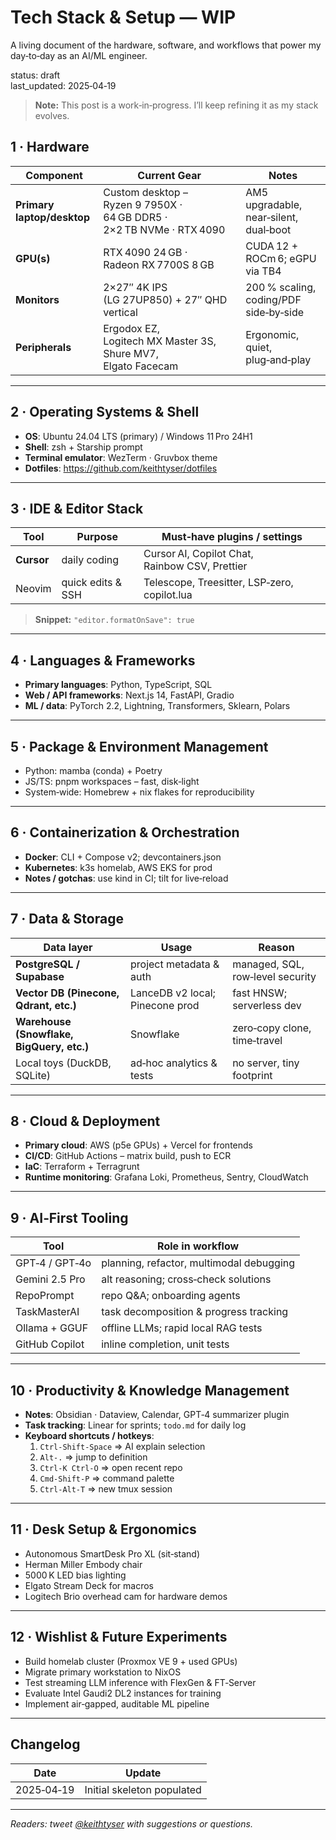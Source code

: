 # Tech Stack & Setup — WIP

A living document of the hardware, software, and workflows that power my day‑to‑day as an AI/ML engineer.

status: draft  
last_updated: 2025‑04‑19

> **Note:** This post is a work‑in‑progress. I’ll keep refining it as my stack evolves.

## 1 · Hardware

| Component | Current Gear | Notes |
|-----------|--------------|-------|
| **Primary laptop/desktop** | Custom desktop – Ryzen 9 7950X · 64 GB DDR5 · 2×2 TB NVMe · RTX 4090 | AM5 upgradable, near‑silent, dual‑boot |
| **GPU(s)** | RTX 4090 24 GB · Radeon RX 7700S 8 GB | CUDA 12 + ROCm 6; eGPU via TB4 |
| **Monitors** | 2×27″ 4K IPS (LG 27UP850) + 27″ QHD vertical | 200 % scaling, coding/PDF side‑by‑side |
| **Peripherals** | Ergodox EZ, Logitech MX Master 3S, Shure MV7, Elgato Facecam | Ergonomic, quiet, plug‑and‑play |

---

## 2 · Operating Systems & Shell

- **OS**: Ubuntu 24.04 LTS (primary) / Windows 11 Pro 24H1
- **Shell**: zsh + Starship prompt
- **Terminal emulator**: WezTerm · Gruvbox theme
- **Dotfiles**: <https://github.com/keithtyser/dotfiles>

---

## 3 · IDE & Editor Stack

| Tool | Purpose | Must‑have plugins / settings |
|------|---------|------------------------------|
| **Cursor** | daily coding | Cursor AI, Copilot Chat, Rainbow CSV, Prettier |
| Neovim | quick edits & SSH | Telescope, Treesitter, LSP‑zero, copilot.lua |

> **Snippet:** `"editor.formatOnSave": true`

---

## 4 · Languages & Frameworks

- **Primary languages**: Python, TypeScript, SQL
- **Web / API frameworks**: Next.js 14, FastAPI, Gradio
- **ML / data**: PyTorch 2.2, Lightning, Transformers, Sklearn, Polars

---

## 5 · Package & Environment Management

- Python: mamba (conda) + Poetry
- JS/TS: pnpm workspaces – fast, disk‑light
- System‑wide: Homebrew + nix flakes for reproducibility

---

## 6 · Containerization & Orchestration

- **Docker**: CLI + Compose v2; devcontainers.json
- **Kubernetes**: k3s homelab, AWS EKS for prod
- **Notes / gotchas**: use kind in CI; tilt for live‑reload

---

## 7 · Data & Storage

| Data layer | Usage | Reason |
|------------|-------|--------|
| **PostgreSQL / Supabase** | project metadata & auth | managed, SQL, row‑level security |
| **Vector DB (Pinecone, Qdrant, etc.)** | LanceDB v2 local; Pinecone prod | fast HNSW; serverless dev |
| **Warehouse (Snowflake, BigQuery, etc.)** | Snowflake | zero‑copy clone, time‑travel |
| Local toys (DuckDB, SQLite) | ad‑hoc analytics & tests | no server, tiny footprint |

---

## 8 · Cloud & Deployment

- **Primary cloud**: AWS (p5e GPUs) + Vercel for frontends
- **CI/CD**: GitHub Actions – matrix build, push to ECR
- **IaC**: Terraform + Terragrunt
- **Runtime monitoring**: Grafana Loki, Prometheus, Sentry, CloudWatch

---

## 9 · AI‑First Tooling

| Tool | Role in workflow |
|------|------------------|
| GPT‑4 / GPT‑4o | planning, refactor, multimodal debugging |
| Gemini 2.5 Pro | alt reasoning; cross‑check solutions |
| RepoPrompt | repo Q&A; onboarding agents |
| TaskMasterAI | task decomposition & progress tracking |
| Ollama + GGUF | offline LLMs; rapid local RAG tests |
| GitHub Copilot | inline completion, unit tests |

---

## 10 · Productivity & Knowledge Management

- **Notes**: Obsidian · Dataview, Calendar, GPT‑4 summarizer plugin
- **Task tracking**: Linear for sprints; `todo.md` for daily log
- **Keyboard shortcuts / hotkeys**:
  1. `Ctrl‑Shift‑Space` ⇒ AI explain selection
  2. `Alt‑.` ⇒ jump to definition
  3. `Ctrl‑K Ctrl‑O` ⇒ open recent repo
  4. `Cmd‑Shift‑P` ⇒ command palette
  5. `Ctrl‑Alt‑T` ⇒ new tmux session

---

## 11 · Desk Setup & Ergonomics

- Autonomous SmartDesk Pro XL (sit‑stand)
- Herman Miller Embody chair
- 5000 K LED bias lighting
- Elgato Stream Deck for macros
- Logitech Brio overhead cam for hardware demos

---

## 12 · Wishlist & Future Experiments

- Build homelab cluster (Proxmox VE 9 + used GPUs)
- Migrate primary workstation to NixOS
- Test streaming LLM inference with FlexGen & FT‑Server
- Evaluate Intel Gaudi2 DL2 instances for training
- Implement air‑gapped, auditable ML pipeline

---

## Changelog

| Date | Update |
|------|--------|
| 2025‑04‑19 | Initial skeleton populated |

---

_Readers: tweet [@keithtyser](https://twitter.com/keithtyser) with suggestions or questions._

